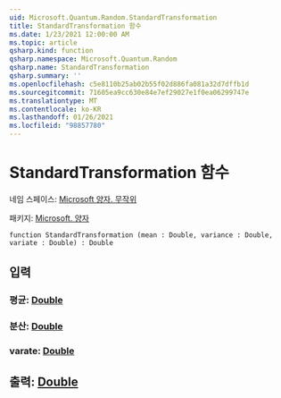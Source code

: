 ```yaml
---
uid: Microsoft.Quantum.Random.StandardTransformation
title: StandardTransformation 함수
ms.date: 1/23/2021 12:00:00 AM
ms.topic: article
qsharp.kind: function
qsharp.namespace: Microsoft.Quantum.Random
qsharp.name: StandardTransformation
qsharp.summary: ''
ms.openlocfilehash: c5e8110b25ab02b55f02d886fa081a32d7dffb1d
ms.sourcegitcommit: 71605ea9cc630e84e7ef29027e1f0ea06299747e
ms.translationtype: MT
ms.contentlocale: ko-KR
ms.lasthandoff: 01/26/2021
ms.locfileid: "98857780"
---
```

# <a name="standardtransformation-function"></a>StandardTransformation 함수

네임 스페이스: [Microsoft 양자. 무작위](xref:Microsoft.Quantum.Random)

패키지: [Microsoft. 양자](https://nuget.org/packages/Microsoft.Quantum.QSharp.Core)




```qsharp
function StandardTransformation (mean : Double, variance : Double, variate : Double) : Double
```


## <a name="input"></a>입력

### <a name="mean--double"></a>평균: [Double](xref:microsoft.quantum.lang-ref.double)




### <a name="variance--double"></a>분산: [Double](xref:microsoft.quantum.lang-ref.double)




### <a name="variate--double"></a>varate: [Double](xref:microsoft.quantum.lang-ref.double)





## <a name="output--double"></a>출력: [Double](xref:microsoft.quantum.lang-ref.double)

